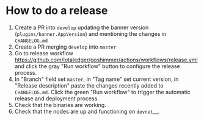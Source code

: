 # How to do a release

1. Create a PR into `develop` updating the banner version (`plugins/banner.AppVersion`) and mentioning the changes in `CHANGELOG.md`
2. Create a PR merging `develop` into `master`
3. Go to release workflow https://github.com/iotaledger/goshimmer/actions/workflows/release.yml and click the gray "Run workflow" button to configure the release process.
4. In "Branch" field set `master`, in "Tag name" set current version, in "Release description" paste the changes recently added to `CHANGELOG.md`. Click the green "Run workflow" to trigger the automatic release and deployment process.
5. Check that the binaries are working.
6. Check that the nodes are up and functioning on `devnet`__.